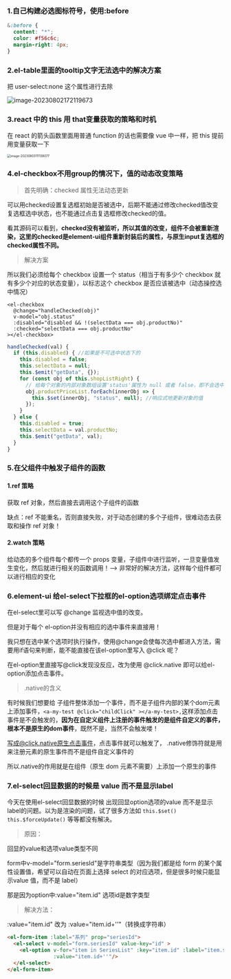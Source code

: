 ### 1.自己构建必选图标符号，使用:before

```css
&:before {
  content: "*";
  color: #f56c6c;
  margin-right: 4px;
}
```

### 2.el-table里面的tooltip文字无法选中的解决方案

把 user-select:none 这个属性进行去除

![image-20230802172119673](https://aronimage.oss-cn-hangzhou.aliyuncs.com/img/image-20230802172119673.png)



### 3.react 中的 this 用 that变量获取的策略和时机

在 react 的箭头函数里面用普通 function 的话也需要像 vue 中一样，把 this 提前用变量获取一下

<img src="https://aronimage.oss-cn-hangzhou.aliyuncs.com/img/image-20230803111138077.png" alt="image-20230803111138077" style="zoom:50%;" />



### 4.el-checkbox不用group的情况下，值的动态改变策略

> 首先明确：checked 属性无法动态更新

可以用checked设置复选框初始是否被选中，后期不能通过修改checked值改变复选框选中状态，也不能通过点击复选框修改checked的值。

看其源码可以看到，**checked没有被监听，所以其值的改变，组件不会被重新渲染，这里的checked是element-ui组件重新封装后的属性，与原生input复选框的checked属性不同。**

> 解决方案

所以我们必须给每个 checkbox 设置一个 status（相当于有多少个 checkbox 就有多少个对应的状态变量），以标志这个 checkbox 是否应该被选中（动态操控选中情况）

```vue
<el-checkbox
  @change="handleChecked(obj)"
  v-model="obj.status"
  :disabled="disabled && !(selectData === obj.productNo)"
  :checked="selectData === obj.productNo"
></el-checkbox>
```

```js
handleChecked(val) {
  if (this.disabled) { //如果是不可选中状态下的
    this.disabled = false;
    this.selectData = null;
    this.$emit("getData", {});
    for (const obj of this.shopListRight) {
      // 给每个对象的内部对象数组设置'status'属性为 null 或者 false，即不会选中
      obj.productPriceList.forEach(innerObj => {
        this.$set(innerObj, "status", null); //响应式地更新对象的值
      });
    }
  } else {
    this.disabled = true;
    this.selectData = val.productNo;
    this.$emit("getData", val);
  }
}
```



### 5.在父组件中触发子组件的函数

#### 1.ref 策略

获取 ref 对象，然后直接去调用这个子组件的函数

缺点：ref 不能重名，否则直接失败，对于动态创建的多个子组件，很难动态去获取和操作 ref 对象！

#### 2.watch 策略

给动态的多个组件每个都传一个 props 变量，子组件中进行监听，一旦变量值发生变化，然后就进行相关的函数调用！——> 非常好的解决方法，这样每个组件都可以进行相应的变化



### 6.element-ui 给el-select下拉框的el-option选项绑定点击事件

在el-select里可以写 @change 监视选中值的改变。

但是对于每个 el-option并没有相应的选中事件来直接用！

我只想在选中某个选项时执行操作，使用@change会使每次选中都进入方法，需要用if语句来判断，能不能直接在该el-option里写入 @click 呢？

在el-option里直接写@click发现没反应，改为使用 @click.native 即可以给el-option添加点击事件。

> .native的含义

有时候我们想要给 子组件整体添加一个事件，而不是子组件内部的某个dom元素上添加事件，`<a-my-test @click="childClick" ></a-my-test>,`这样添加点击事件是不会触发的，**因为在自定义组件上注册的事件触发的是组件自定义的事件，根本不是原生的dom事件**，既然不是，当然不会触发喽！

写成@click.native原生点击事件，点击事件就可以触发了， .native修饰符就是用来注册元素的原生事件而不是组件自定义事件的

所以.native的作用就是在组件（原生 dom 元素不需要）上添加一个原生的事件



### 7.el-select回显数据的时候是 value 而不是显示label

今天在使用el-select回显数据的时候 出现回显option选项的value 而不是显示label的问题。以为是渲染的问题，试了很多方法如 `this.$set()  this.$forceUpdate()` 等等都没有解决。

> 原因：

回显的value和选项value类型不同

form中v-model="form.seriesId"是字符串类型（因为我们都是给 form 的某个属性设置值，希望可以自动在页面上选择 select 的对应选项，但是很多时候只能显示value 值，而不是 label）

那是因为option中:value="item.id" 选项id是数字类型

> 解决方法：

:value="item.id" 改为 :value="item.id+''"（转换成字符串）

```html
<el-form-item :label="系列" prop="seriesId">
  <el-select v-model="form.seriesId" value-key="id" >
    <el-option v-for="item in SeriesList" :key="item.id" :label="item.seriesName"
               :value="item.id+''"/>
  </el-select>
</el-form-item>
```